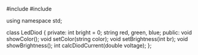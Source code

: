 #include <iostream>
#include <cmath>

using namespace std;

class LedDiod
{
    private:
        int bright = 0; 
        string red, green, blue;
    public:
        void showColor();
        void setColor(string color);
        void setBrightness(int br);
        void showBrightness();
        int calcDiodCurrent(double voltage);
};
